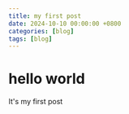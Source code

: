 ```yaml
---
title: my first post
date: 2024-10-10 00:00:00 +0800
categories: [blog]
tags: [blog]
---
```


# hello world 
It's my first post
